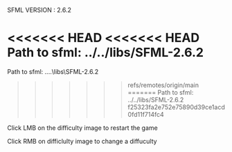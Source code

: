 
SFML VERSION : 2.6.2

<<<<<<< HEAD
<<<<<<< HEAD
Path to sfml: ../../libs/SFML-2.6.2
=======
Path to sfml: ..\..\libs\SFML-2.6.2
>>>>>>> refs/remotes/origin/main
=======
Path to sfml: ../../libs/SFML-2.6.2
>>>>>>> f25323fa2e752e75890d39ce1acd0fd11f714fc4


Click LMB on the difficulty image to restart the game

Click RMB on difficlulty image to change a diffuculty

